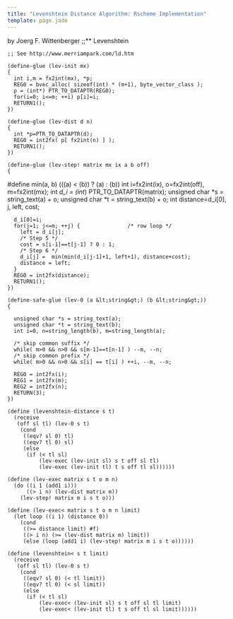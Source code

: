 ```yaml
---
title: "Levenshtein Distance Algorithm: Rscheme Implementation"
template: page.jade
---
```


by Joerg F. Wittenberger
	;;** Levenshtein

	;; See http://www.merriampark.com/ld.htm

	(define-glue (lev-init mx)
	{
	  int i,m = fx2int(mx), *p;
	  REG0 = bvec_alloc( sizeof(int) * (m+1), byte_vector_class );
	  p = (int*) PTR_TO_DATAPTR(REG0);
	  for(i=0; i<=m; ++i) p[i]=i;
	  RETURN1();
	})

	(define-glue (lev-dist d n)
	{
	  int *p=PTR_TO_DATAPTR(d);
	  REG0 = int2fx( p[ fx2int(n) ] );
	  RETURN1();
	})

	(define-glue (lev-step! matrix mx ix a b off)
	{
#define min(a, b) (((a) < (b)) ? (a) : (b))
	  int i=fx2int(ix), o=fx2int(off), m=fx2int(mx);
	  int *d_i = (int*) PTR_TO_DATAPTR(matrix);
	  unsigned char *s = string_text(a) + o;
	  unsigned char *t = string_text(b) + o;
	  int distance=d_i[0], j, left, cost;

	  d_i[0]=i;
	  for(j=1; j<=m; ++j) {               /* row loop */
		left = d_i[j];
		/* Step 5 */
		cost = s[i-1]==t[j-1] ? 0 : 1;
		/* Step 6 */
		d_i[j] =  min(min(d_i[j-1]+1, left+1), distance+cost);
		distance = left;
	  }
	  REG0 = int2fx(distance);
	  RETURN1();
	})

	(define-safe-glue (lev-0 (a &lt;string&gt;) (b &lt;string&gt;))
	{

	  unsigned char *s = string_text(a);
	  unsigned char *t = string_text(b);
	  int i=0, n=string_length(b), m=string_length(a);

	  /* skip common suffix */
	  while( m>0 && n>0 && s[m-1]==t[n-1] ) --m, --n;
	  /* skip common prefix */
	  while( m>0 && n>0 && s[i] == t[i] ) ++i, --m, --n;
	  
	  REG0 = int2fx(i);
	  REG1 = int2fx(m);
	  REG2 = int2fx(n);
	  RETURN(3);
	})

	(define (levenshtein-distance s t)
	  (receive
	   (off sl tl) (lev-0 s t)
		(cond
		 ((eqv? sl 0) tl)
		 ((eqv? tl 0) sl)
		 (else
		  (if (< tl sl)
			  (lev-exec (lev-init sl) s t off sl tl)
			  (lev-exec (lev-init tl) t s off tl sl))))))

	(define (lev-exec matrix s t o m n)
	  (do ((i 1 (add1 i)))
		  ((> i n) (lev-dist matrix m))
		(lev-step! matrix m i s t o)))

	(define (lev-exec< matrix s t o m n limit)
	  (let loop ((i 1) (distance 0))
		(cond
		 ((>= distance limit) #f)
		 ((> i n) (>= (lev-dist matrix m) limit))
		 (else (loop (add1 i) (lev-step! matrix m i s t o))))))

	(define (levenshtein< s t limit)
	  (receive
	   (off sl tl) (lev-0 s t)
		(cond
		 ((eqv? sl 0) (< tl limit))
		 ((eqv? tl 0) (< sl limit))
		 (else
		  (if (< tl sl)
			  (lev-exec< (lev-init sl) s t off sl tl limit)
			  (lev-exec< (lev-init tl) t s off tl sl limit))))))
